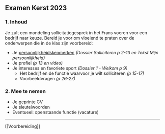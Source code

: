 ## Examen Kerst 2023

### 1. Inhoud
Je zult een mondeling sollicitatiegesprek in het Frans voeren voor een bedrijf naar keuze. Bereid je voor om vloeiend te praten over de onderwerpen die in de klas zijn voorbereid:

- Je [persoonlijkheidskenmerken](Voorbereiding#Persoonlijkheidskenmerken) *(Dossier Solliciteren p 2-13 en Tekst Mijn persoonlijkheid)*
- Je profiel *(p 13 en video)*
- Je interesses en favoriete sport *(Dossier 1 - Welkom p 9)*
  - Het bedrijf en de functie waarvoor je wilt solliciteren *(p 15-17)*
  - Voorbeeldvragen *(p 26-27)*

### 2. Mee te nemen
- Je geprinte CV
- Je sleutelwoorden
- Eventueel: openstaande functie (vacature)

---

[[Voorbereiding]]



